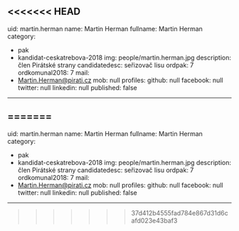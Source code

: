 <<<<<<< HEAD
---
uid: martin.herman
name: Martin Herman
fullname:  Martin Herman
category:
  - pak
  - kandidat-ceskatrebova-2018
img: people/martin.herman.jpg
description: člen Pirátské strany
candidatedesc: seřizovač lisu
ordpak: 7
ordkomunal2018: 7
mail:
  - Martin.Herman@pirati.cz
mob: null
profiles:
  github: null
  facebook: null
  twitter: null
  linkedin: null
published: false
---

=======
---
uid: martin.herman
name: Martin Herman
fullname:  Martin Herman
category:
  - pak
  - kandidat-ceskatrebova-2018
img: people/martin.herman.jpg
description: člen Pirátské strany
candidatedesc: seřizovač lisu
ordpak: 7
ordkomunal2018: 7
mail:
  - Martin.Herman@pirati.cz
mob: null
profiles:
  github: null
  facebook: null
  twitter: null
  linkedin: null
published: false
---

>>>>>>> 37d412b4555fad784e867d31d6cafd023e43baf3
